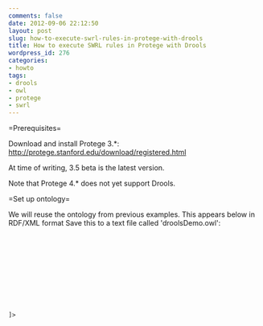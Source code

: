 ```yaml
---
comments: false
date: 2012-09-06 22:12:50
layout: post
slug: how-to-execute-swrl-rules-in-protege-with-drools
title: How to execute SWRL rules in Protege with Drools
wordpress_id: 276
categories:
- howto
tags:
- drools
- owl
- protege
- swrl
---
```


=Prerequisites=

Download and install Protege 3.*: http://protege.stanford.edu/download/registered.html

At time of writing, 3.5 beta is the latest version.

Note that Protege 4.* does not yet support Drools.

=Set up ontology=

We will reuse the ontology from previous examples.  This appears below in RDF/XML format  Save this to a text file called 'droolsDemo.owl':

```




    
    
    
    
    
    
    
]>



    
    


    

    


    

    
        
        
        
        
    
    


    

    


    

    
        
    
    


    

    
    


    

    


    

    
        
        
        
    
    


    

    
        
    
    


    

    
        
    
    


    

    
        
    
    


    

    
        
    
    


    

    
        
    
    


    

    
        
    
    


    

    
        
    
    


    

    
        
    
    
        
        
            
                
                
                    
                        
                        
                        
                    
                
                
                    
                        
                        
                        
                            
                                
                                
                                
                                
                            
                        
                    
                
            
        
        
            
                
                
                
                    
                        
                        
                        
                        
                    
                
            
        
    
    
        
        
            
                
                
                
                    
                        
                        
                        
                        
                    
                
            
        
        
            
                
                
                    
                        
                        
                            
                                
                                
                                
                                    
                                        
                                        
                                        
                                        
                                    
                                
                            
                        
                        
                            
                                
                                
                                
                                
                            
                        
                    
                
                
                    
                        
                        
                        
                    
                
            
        
    
    
        
        
            
                
                
                
                    
                        
                        
                        
                        
                    
                
            
        
        
            
                
                
                    
                        
                        
                            
                                
                                
                                
                                
                            
                        
                        
                            
                                
                                
                                
                                    
                                        
                                        
                                        
                                        
                                    
                                
                            
                        
                    
                
                
                    
                        
                        
                        
                    
                
            
        
    
    
        
        
            
                
                
                
                    
                        
                        
                        
                        
                    
                
            
        
        
            
                
                
                    
                        
                        
                        
                            
                                
                                
                                
                                
                            
                        
                    
                
                
                    
                        
                        
                        
                    
                
            
        
    







```

=Run rules in Protege using Drools=

Open the rules in Protege.  Click on the 'Individuals' tab, then on 'Person1'.  Notice that Person1 satisfies only sections D and E.  This is because we have asserted this in the ontology above.  Protege has not inferred that the person satisfies Section A, even though this in the rules.

[[image:beforeInference.jpg|link=source]]

Now click the SWRL tab, then the Drools button:

[[image:droolsButton.jpg|link=source]]

Click the three buttons on the bottom of the screen in succession left to right:

[[image:runDrools.jpg|link=source]]

Notice that it is now inferred that Person1 satisfies Section A:

[[image:inferred.jpg|link=source]]



